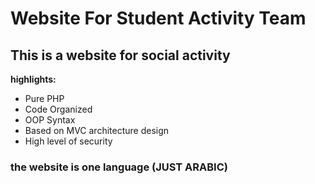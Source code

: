 # Website For Student Activity Team
## This is a website for social activity
<strong>highlights:</strong>
  * Pure PHP
  * Code Organized
  * OOP Syntax
  * Based on MVC architecture design
  * High level of security

### the website is one language (JUST ARABIC)